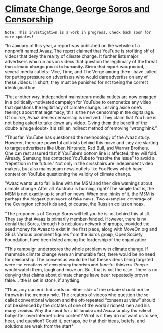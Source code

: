 # [Climate Change, George Soros and Censorship](https://redstate.com/diary/davenj1/2020/02/06/climate-change-george-soros-and-censorship-n240953)

```
Note: This investigation is a work in progress. Check back soon for more updates!
```

"In January of this year, a report was published on the website of a nonprofit named Avaaz. The report claimed that
YouTube is profiting off of videos that deny the reality of climate change. It further lists major advertisers who run
ads on videos that question the legitimacy of the threat that climate change poses to humanity. Since that report was
posted, several media outlets- Vice, Time, and The Verge among them- have called for putting pressure on advertisers who
would dare advertise on any of these videos. In short, they must be punished for not toeing the correct ideological
line.

"Put another way, independent mainstream media outlets are now engaged in a politically-motivated campaign for YouTube
to demonetize any video that questions the legitimacy of climate change. Leaving aside one’s feelings about that
legitimacy, this is the new censorship in the digital age. Of course, Avaaz denies censorship is involved. They claim
that YouTube is not being asked to take down any video. Giving them the benefit of the doubt- a huge doubt- it is still
an indirect method of removing “wrongthink.”

"Thus far, YouTube has questioned the methodology of the Avaaz study. However, there are powerful activists behind this
move and they are starting to target advertisers like Uber, Nintendo, Red Bull, and Warner Brothers. One can rest
assured that if YouTube’s bottom line is affected, they will fold. Already, Samsung has contacted YouTube to “resolve
the issue” to avoid a “repetition in the future.” Not only in the crosshairs are independent video makers, but also
mainstream news outlets like Fox News which have content on YouTube questioning the validity of climate change.

"Avaaz wants us to fall in line with the MSM and their dire warnings about climate change. After all, Australia is
burning, right? The simple fact is, the MSM is not exactly up to snuff on news. When one thinks of it, the MSM is
perhaps the biggest purveyors of fake news. Two examples: coverage of the Covington school kids and, of course, the
Russian collusion hoax.

"The proponents of George Soros will tell you he is not behind this at all. They say that Avaaz is primarily
member-funded. However, there is no denial that Soros, through his nebulous network of groups, provided the seed money
for Avaaz to exist in the first place, along with MoveOn.org and SEIU. Various prominent figures from the Soros group,
Open Society Foundation, have been listed among the leadership of the organization.

"This campaign underscores the whole problem with climate change. If manmade climate change were an immutable fact,
there would be no need for censorship. The consensus would be that these videos being targeted were the creations of
conspiracy theorists and fanciful thinkers. People would watch them, laugh and move on. But, that is not the case. There
is no denying that claims about climate change have been repeatedly proven false. Little is set in stone, if anything.

"Thus, any content that lands on either side of the debate should not be thrown in the memory hole. The creators of
videos who question the so-called conventional wisdom and the oft-repeated “consensus view” should not be silenced by
the dictates of one of the world’s richest men and his many proxies. Why the need for a billionaire and Avaaz to play
the role of babysitter over Internet video content? What is it they do not want us to see, hear, and question? Could it,
perhaps, be that their ideas, beliefs, and solutions are weak from the start?
 